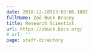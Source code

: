 ```yaml
---
date: 2018-12-18T23:03:06.180Z
fullName: Zoë Buck Bracey
title: Research Scientist
url: https://zbuck.bscs.org/
# url: ""
page: staff-directory
---
```


